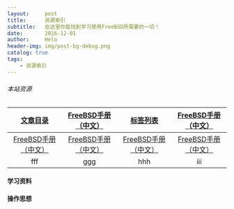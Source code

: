 ```yaml
---
layout:     post
title:      资源索引
subtitle:   在这里你能找到学习使用FreeBSD所需要的一切！
date:       2016-12-01
author:     Helo
header-img: img/post-bg-debug.png
catalog: true
tags:
    - 资源索引
---
```


###### 本站资源
[文章目录](https://chinafreebsd.org/tags/) | [FreeBSD手册（中文）](https://chinafreebsd.org/tags/) | [标签列表](https://chinafreebsd.org/tags/) | [FreeBSD手册（中文）](https://chinafreebsd.org/tags/)
:-: | :-: | :-: | :-:
[FreeBSD手册（中文）](https://chinafreebsd.org/tags/) | [FreeBSD手册（中文）](https://chinafreebsd.org/tags/) | [FreeBSD手册（中文）](https://chinafreebsd.org/tags/) | [FreeBSD手册（中文）](https://chinafreebsd.org/tags/) |
fff | ggg| hhh | iii |

#### 学习资料

#### 操作思想

